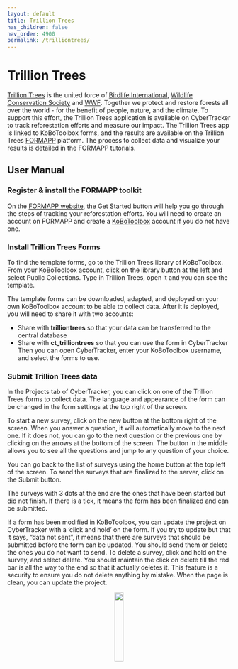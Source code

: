 ```yaml
---
layout: default
title: Trillion Trees
has_children: false
nav_order: 4900
permalink: /trilliontrees/
---
```

# Trillion Trees 

[Trillion Trees](https://trilliontrees.org/) is the united force of [Birdlife International](https://www.birdlife.org/), [Wildlife Conservation Society](https://www.wcs.org/) and [WWF](https://www.worldwildlife.org/). Together we protect and restore forests all over the world - for the benefit of people, nature, and the climate. To support this effort, the Trillion Trees application is available on CyberTracker to track reforestation efforts and measure our impact. The Trillion Trees app is linked to KoBoToolbox forms, and the results are available on the Trillion Trees [FORMAPP](https://formapp.trilliontrees.org/) platform. The process to collect data and visualize your results is detailed in the FORMAPP tutorials.

## User Manual

### Register & install the FORMAPP toolkit
On the [FORMAPP website](https://formapp.trilliontrees.org/), the Get Started button will help you go through the steps of tracking your reforestation efforts. You will need to create an account on FORMAPP and create a [KoBoToolbox](https://www.kobotoolbox.org) account if you do not have one. 

### Install Trillion Trees Forms
To find the template forms, go to the Trillion Trees library of KoBoToolbox. From your KoBoToolbox account, click on the library button at the left and select Public Collections. Type in Trillion Trees, open it and you can see the template. 

The template forms can be downloaded, adapted, and deployed on your own KoBoToolbox account to be able to collect data. After it is deployed, you will need to share it with two accounts: 
- Share with **trilliontrees** so that your data can be transferred to the central database 
- Share with **ct_trilliontrees** so that you can use the form in CyberTracker
Then you can open CyberTracker, enter your KoBoToolbox username, and select the forms to use.

### Submit Trillion Trees data
In the Projects tab of CyberTracker, you can click on one of the Trillion Trees forms to collect data. The language and appearance of the form can be changed in the form settings at the top right of the screen. 

To start a new survey, click on the new button at the bottom right of the screen. When you answer a question, it will automatically move to the next one. If it does not, you can go to the next question or the previous one by clicking on the arrows at the bottom of the screen. The button in the middle allows you to see all the questions and jump to any question of your choice.

You can go back to the list of surveys using the home button at the top left of the screen. To send the surveys that are finalized to the server, click on the Submit button. 

The surveys with 3 dots at the end are the ones that have been started but did not finish. If there is a tick, it means the form has been finalized and can be submitted.

If a form has been modified in KoBoToolbox, you can update the project on CyberTracker with a ‘click and hold’ on the form. If you try to update but that it says, “data not sent”, it means that there are surveys that should be submitted before the form can be updated. You should send them or delete the ones you do not want to send. To delete a survey, click and hold on the survey, and select delete. You should maintain the click on delete till the red bar is all the way to the end so that it actually deletes it. This feature is a security to ensure you do not delete anything by mistake. When the page is clean, you can update the project.

<div style="text-align: center;">
    <img src="{{ site.baseurl }}/assets/trilliontrees/logo.svg" style="width:20%;"/>
</div>
